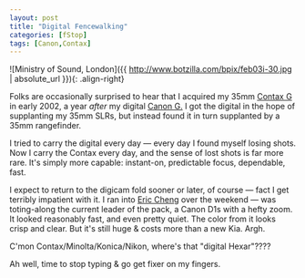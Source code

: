 ```yaml
---
layout: post
title: "Digital Fencewalking"
categories: [fStop]
tags: [Canon,Contax]
---
```

<p>

![Ministry of Sound, London]({{ http://www.botzilla.com/bpix/feb03i-30.jpg | absolute_url }}){: .align-right}

Folks are occasionally surprised to hear that I acquired my 35mm <a href="http://contaxg.com/user.php?id=1678">Contax G</a> in early 2002, a year <i>after</i> my digital <a href="/photo/G1links.html">Canon G.</a> I got the digital in the hope of supplanting my 35mm SLRs, but instead found it in turn supplanted by a 35mm rangefinder.</p>

<p>I tried to carry the digital every day &#151; every day I found myself losing shots. Now I carry the Contax every day, and the sense of lost shots is far more rare.  It's simply more capable: instant-on, predictable focus, dependable, fast.</p>

<p>I expect to return to the digicam fold sooner or later, of course &#151; fact I get terribly impatient with it. I ran into <a href="http://www.echeng.com/photo/">Eric Cheng</a> over the weekend &#151; was toting-along the current leader of the pack, a Canon D1s with a hefty zoom. It looked reasonably fast, and even pretty quiet. The color from it looks crisp and clear. But it's still huge & costs more than a new Kia. Argh.</p>

<p>C'mon Contax/Minolta/Konica/Nikon, where's that "digital Hexar"????</p>

<p>Ah well, time to stop typing & go get fixer on my fingers.</p>
